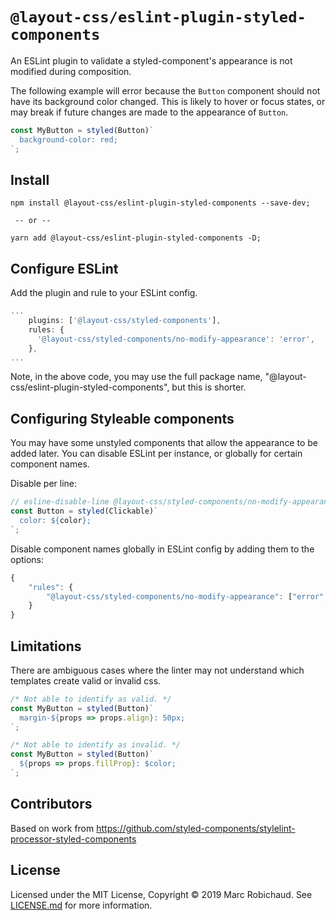 # `@layout-css/eslint-plugin-styled-components`

An ESLint plugin to validate a styled-component's appearance is not modified
during composition.

The following example will error because the `Button` component should not
have its background color changed. This is likely to hover or focus states, or may break if future changes are made to the appearance
of `Button`.

```js
const MyButton = styled(Button)`
  background-color: red;
`;
```

## Install

```shell
npm install @layout-css/eslint-plugin-styled-components --save-dev;

 -- or --

yarn add @layout-css/eslint-plugin-styled-components -D;
```

## Configure ESLint

Add the plugin and rule to your ESLint config.

```js
...
    plugins: ['@layout-css/styled-components'],
    rules: {
      '@layout-css/styled-components/no-modify-appearance': 'error',
    },
...
```

Note, in the above code, you may use the full package name,
"@layout-css/eslint-plugin-styled-components", but this is shorter.

## Configuring Styleable components

You may have some unstyled components that allow the appearance to be added
later. You can disable ESLint per instance, or globally for certain component
names.

Disable per line:

```js
// esline-disable-line @layout-css/styled-components/no-modify-appearance
const Button = styled(Clickable)`
  color: ${color};
`;
```

Disable component names globally in ESLint config by adding them to the options:

```js
{
    "rules": {
        "@layout-css/styled-components/no-modify-appearance": ["error", "Clickable", "Container"]
    }
}
```

## Limitations

There are ambiguous cases where the linter may not understand which templates
create valid or invalid css.

```jsx
/* Not able to identify as valid. */
const MyButton = styled(Button)`
  margin-${props => props.align}: 50px;
`;

/* Not able to identify as invalid. */
const MyButton = styled(Button)`
  ${props => props.fillProp}: $color;
`;
```

## Contributors

Based on work from https://github.com/styled-components/stylelint-processor-styled-components

## License

Licensed under the MIT License, Copyright © 2019 Marc Robichaud. See [LICENSE.md](./LICENSE.md) for more information.
